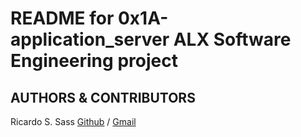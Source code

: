 # README for 0x1A-application_server ALX Software Engineering project
## AUTHORS & CONTRIBUTORS
Ricardo S. Sass [Github](https://www.github.com/bluegalaxy13) / [Gmail](ricardosassofficial@gmail.com)
